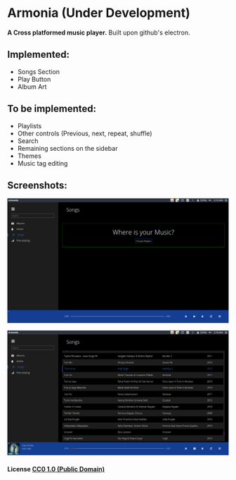 # Armonia (Under Development)

**A Cross platformed music player.**
Built upon github's electron.

## Implemented:
- Songs Section
- Play Button
- Album Art

## To be implemented:
- Playlists
- Other controls (Previous, next, repeat, shuffle)
- Search
- Remaining sections on the sidebar
- Themes
- Music tag editing

## Screenshots:
![Songs view](./Screenshot1.png)

![Songs view](./Screenshot2.png)
#### License [CC0 1.0 (Public Domain)](LICENSE.md)
